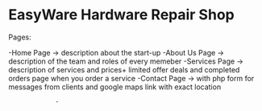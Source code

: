 # EasyWare Hardware Repair Shop

Pages:

-Home Page -> description about the start-up
-About Us Page -> description of the team and roles of every memeber
-Services Page -> description of services and prices+ limited offer deals and completed orders page when you order a service
-Contact Page -> with php form for messages from clients and google maps link with exact location

                 -
